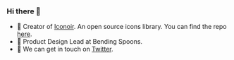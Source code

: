 ### Hi there 👋

- 🌱 Creator of [Iconoir](https://iconoir.com/). An open source icons library. You can find the repo [here](https://github.com/iconoir-icons/iconoir).
- 🔭 Product Design Lead at Bending Spoons.
- 💬 We can get in touch on [Twitter](https://twitter.com/lucaburgio).
